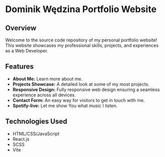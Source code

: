 # Dominik Wędzina Portfolio Website

## Overview
Welcome to the source code repository of my personal portfolio website! This website showcases my professional skills, projects, and experiences as a Web Developer.

## Features
- **About Me:** Learn more about me.
- **Projects Showcase:** A detailed look at some of my most projects.
- **Responsive Design:** Fully responsive web design ensuring a seamless experience across all devices.
- **Contact Form:** An easy way for visitors to get in touch with me.
- **Spotify-live:** Let me show You what music I listen.

## Technologies Used
- HTML/CSS/JavaScript
- React.js
- SCSS
- Vite
 
